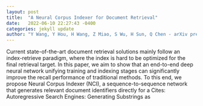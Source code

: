 ```yaml
---
layout: post
title:  "A Neural Corpus Indexer for Document Retrieval"
date:   2022-06-10 22:27:43 -0400
categories: jekyll update
author: "Y Wang, Y Hou, H Wang, Z Miao, S Wu, H Sun, Q Chen - arXiv preprint arXiv , 2022"
---
```

Current state-of-the-art document retrieval solutions mainly follow an index-retrieve paradigm, where the index is hard to be optimized for the final retrieval target. In this paper, we aim to show that an end-to-end deep neural network unifying training and indexing stages can significantly improve the recall performance of traditional methods. To this end, we propose Neural Corpus Indexer (NCI), a sequence-to-sequence network that generates relevant document identifiers directly for a 
Cites: Autoregressive Search Engines: Generating Substrings as